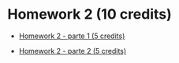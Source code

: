 # Homework 2 (10 credits)

- [Homework 2 - parte 1 (5 credits)](./hw2-part1.md)

- [Homework 2 - parte 2 (5 credits)](./hw2-part2.md)


